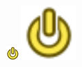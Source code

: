 ![Lop_jcox.dev.testnode.10.5.hda Icon](../../dcc/houdini/hda/Lop_jcox.dev.testnode.10.5.hda/jcox.dev_8_8Lop_1testnode_8_810.5/IconSVG)
<img src="../../dcc/houdini/hda/Lop_jcox.dev.testnode.10.5.hda/jcox.dev_8_8Lop_1testnode_8_810.5/IconSVG" width="128"/>
